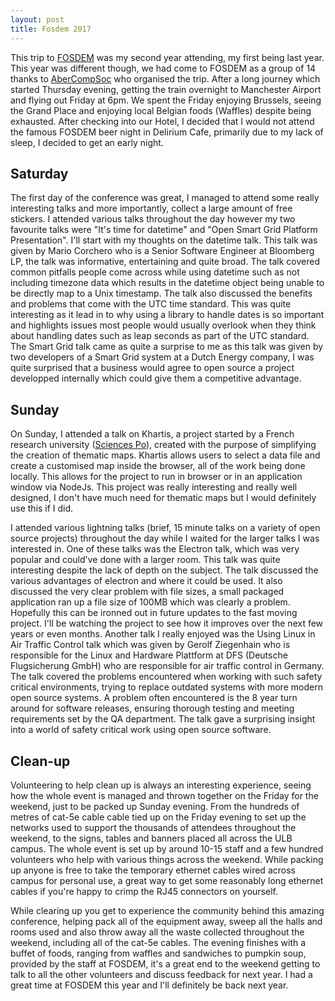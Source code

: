 ```yaml
---
layout: post
title: Fosdem 2017
---
```


This trip to [FOSDEM](www.fosdem.org) was my second year attending, my first being last year. This year was different though, we had come to FOSDEM as a group of 14 thanks to 
[AberCompSoc](abercompsoc.github.io) who organised the trip. After a long journey which started Thursday evening, getting the train overnight to Manchester Airport and flying out Friday at 6pm. We spent
the Friday enjoying Brussels, seeing the Grand Place and enjoying local Belgian foods (Waffles) despite being exhausted. After checking into our Hotel, I decided that I would not
attend the famous FOSDEM beer night in Delirium Cafe, primarily due to my lack of sleep, I decided to get an early night.

## Saturday
The first day of the conference was great, I managed to attend some really interesting talks and more importantly, collect a large amount of free stickers. I attended various talks 
throughout the day however my two favourite talks were "It's time for datetime" and "Open Smart Grid Platform Presentation". I'll start with my thoughts on the datetime talk. This talk
was given by Mario Corchero who is a Senior Software Engineer at Bloomberg LP, the talk was informative, entertaining and quite broad. The talk covered common pitfalls people come across
while using datetime such as not including timezone data which results in the datetime object being unable to be directly map to a Unix timestamp. The talk also discussed the benefits
and problems that come with the UTC time standard. This was quite interesting as it lead in to why using a library to handle dates is so important and highlights issues most people
would usually overlook when they think about handling dates such as leap seconds as part of the UTC standard. The Smart Grid talk came as quite a surprise to me as this talk was given
by two developers of a Smart Grid system at a Dutch Energy company, I was quite surprised that a business would agree to open source a project developped internally which could give
them a competitive advantage. 

## Sunday
On Sunday, I attended a talk on Khartis, a project started by a French research university ([Sciences Po](http://www.sciencespo.fr/)), created with the purpose of simplifying the creation
of thematic maps. Khartis allows users to select a data file and create a customised map inside the browser, all of the work being done locally. This allows for the project to run in
browser or in an application window via NodeJs. This project was really interesting and really well designed, I don't have much need for thematic maps but I would definitely use
this if I did.

I attended various lightning talks (brief, 15 minute talks on a variety of open source projects) throughout the day while I waited for the larger talks I was interested in. One of these talks
was the Electron talk, which was very popular and could've done with a larger room. This talk was quite interesting despite the lack of depth on the subject. The talk discussed the various
advantages of electron and where it could be used. It also discussed the very clear problem with file sizes, a small packaged application ran up a file size of 100MB which was clearly a 
problem. Hopefully this can be ironned out in future updates to the fast moving project. I'll be watching the project to see how it improves over the next few years or even months.
Another talk I really enjoyed was the Using Linux in Air Traffic Control talk which was given by Gerolf Ziegenhain who is responsible for the Linux and Hardware Plattform at DFS (Deutsche Flugsicherung GmbH)
who are responsible for air traffic control in Germany. The talk covered the problems encountered when working with such safety critical environments, trying to replace outdated
systems with more modern open source systems. A problem often encountered is the 8 year turn around for software releases, ensuring thorough testing and meeting requirements set by the QA
department. The talk gave a surprising insight into a world of safety critical work using open source software.

## Clean-up
Volunteering to help clean up is always an interesting experience, seeing how the whole event is managed and thrown together on the Friday for the weekend, just to be packed up 
Sunday evening. From the hundreds of metres of cat-5e cable cable tied up on the Friday evening to set up the networks used to support the thousands of attendees throughout the weekend, to
the signs, tables and banners placed all across the ULB campus. The whole event is set up by around 10-15 staff and a few hundred volunteers who help with various things across the weekend.
While packing up anyone is free to take the temporary ethernet cables wired across campus for personal use, a great way to get some reasonably long ethernet cables if you're happy to 
crimp the RJ45 connectors on yourself. 

While clearing up you get to experience the community behind this amazing conference, helping pack all of the equipment away, sweep all the halls and rooms used and also throw away all the
waste collected throughout the weekend, including all of the cat-5e cables. The evening finishes with a buffet of foods, ranging from waffles and sandwiches to pumpkin soup, provided by
the staff at FOSDEM, it's a great end to the weekend getting to talk to all the other volunteers and discuss feedback for next year. I had a great time at FOSDEM this year and I'll
definitely be back next year. 